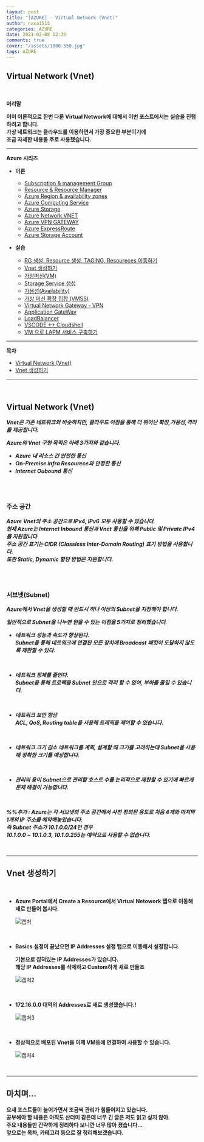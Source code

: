 ```yaml
---
layout: post
title: "[AZURE] - Virtual Network (Vnet)"
author: nasa1515
categories: AZURE
date: 2021-02-08 12:36
comments: true
cover: "/assets/1800-550.jpg"
tags: AZURE
---
```




## **Virtual Network (Vnet)**


<br/>

**머리말**  
  
**이미 이론적으로 한번 다룬 Virtual Network에 대해서 이번 포스트에서는**
**실습을 진행하려고 합니다.**  
**가상 네트워크는 클라우드를 이용하면서 가장 중요한 부분이기에**  
**조금 자세한 내용을 주로 사용했습니다.**



 
---

**Azure 시리즈**

* **이론**

    - [Subscription & management Group](https://nasa1515.github.io/azure/2021/01/21/azure.subscriptions.html)
    - [Resource & Resource Manager](https://nasa1515.github.io/azure/2021/01/22/azure-resoure.html)
    - [Azure Region & availability zones](https://nasa1515.github.io/azure/2021/01/22/azure.region.html)
    - [Azure Computing Service](https://nasa1515.github.io/azure/2021/01/25/azure.compute.html)
    - [Azure Storage](https://nasa1515.github.io/azure/2021/01/26/azure.storage.html)
    - [Azure Network VNET](https://nasa1515.github.io/azure/2021/01/26/azure-vnet.html)
    - [Azure VPN GATEWAY](https://nasa1515.github.io/azure/2021/01/27/Azure-VPN.html)
    - [Azure ExpressRoute](https://nasa1515.github.io/azure/2021/01/27/azure-expreroute.html)
    - [Azure Storage Account](https://nasa1515.github.io/azure/2021/02/08/storage2.html)


* **실습**

    - [RG 생성, Resource 생성, TAGING, Resoureces 이동하기](https://nasa1515.github.io/azure/2021/02/05/azure-resource2.html)
    - [Vnet 생성하기](https://nasa1515.github.io/azure/2021/02/05/vnet2.html)
    - [가상머신(VM)](https://nasa1515.github.io/azure/2021/02/08/VM2.html)
    - [Storage Service 생성](https://nasa1515.github.io/azure/2021/02/08/AZURE-Storageservice.html)
    - [가용성(Availability)](https://nasa1515.github.io/azure/2021/02/08/scale.html)
    - [가상 머신 확장 집합 (VMSS)](https://nasa1515.github.io/azure/2021/02/09/Azure-VMSS.html)   
    - [Virtual Network Gateway - VPN](https://nasa1515.github.io/azure/2021/02/09/Azure-vpngw.html)   
    - [Application GateWay](https://nasa1515.github.io/azure/2021/02/09/Azure-LB.html)   
    - [LoadBalancer](https://nasa1515.github.io/azure/2021/02/09/Azure-lb2.html)   
    - [VSCODE <-> Cloudshell](https://nasa1515.github.io/azure/2021/02/09/Azure-vdcode.html)   
    - [VM 으로 LAPM 서비스 구축하기](https://nasa1515.github.io/azure/2021/02/24/AZURE-WEB.html)   


---

**목차**


- [Virtual Network (Vnet)](#a1)
- [Vnet 생성하기](#a2)

--- 

<br/>

## **Virtual Network (Vnet)**   <a name="a1"></a>


***Vnet은 기존 네트워크와 비슷하지만, 클라우드 이점을 통해 더 뛰어난 확장,가용성,격리를 제공합니다.*** 

***Azure의 Vnet 구현 목적은 아래 3가지와 같습니다.***

* ***Azure 내 리소스 간 안전한 통신*** 
* ***On-Premise infra Resourece와 안정한 통신***
* ***Internet Oubound 통신***


<br/>
<br/> 

### **주소 공간**

***Azure Vnet의 주소 공간으로 IPv4, IPv6 모두 사용할 수 있습니다.***  
***현재 Azure는 Internet Inbound 통신과 Vnet 통신을 위해 Public 및 Private IPv4를 지원합니다***   
***주소 공간 표기는 CIDR (Classless Inter-Domain Routing) 표기 방법을 사용합니다.***  
***또한 Static, Dynamic 할당 방법은 지원합니다.***


<br/>
<br/>

### **서브넷(Subnet)**

***Azure에서 Vnet을 생성할 때 반드시 하나 이상의 Subnet을 지정해야 합니다.***  

***일반적으로 Subnet을 나누면 얻을 수 있는 이점을 5가지로 정리했습니다.***

* ***네트워크 성능과 속도가 향상된다.***  
    ***Subnet을 통해 네트워크에 연결된 모든 장치에 Broadcast 패킷이 도달하지 않도록 제한할 수 있다.***

<br/>

* ***네트워크 정체를 줄인다.***  
    ***Subnet을 통해 트로팩을 Subnet 안으로 격리 할 수 있어, 부하를 줄일 수 있습니다.***  

<br/>

* ***네트워크 보안 향상***  
    ***ACL, QoS, Routing table을 사용해 트래픽을 제어할 수 있습니다.***   

<br/>

* ***네트워크 크기 감소***
    ***네트워크를 계획, 설계할 때 크기를 고려하는데 Subnet을 사용해 정확한 크기를 예상합니다.***

<br/>

* ***관리의 용이***
    ***Subnet으로 관리할 호스트 수를 논리적으로 제한할 수 있기에 빠르게 문제 해결이 가능합니다.*** 


<br/>

***%%추가 : Azure는 각 서브넷의 주소 공간에서 사전 정의된 용도로 처음 4개와 마지막 1개의 IP 주소를 예약해놓았습니다.***  
***즉 Subnet 주소가 10.1.0.0/24인 경우***  
***10.1.0.0 ~ 10.1.0.3, 10.1.0.255는 예약으로 사용할 수 없습니다.***


<br/>

---

## **Vnet 생성하기** <a name="a2"></a>  

<br/>

* **Azure Portal에서 Create a Resource에서 Virtual Netowork 탭으로 이동해 새로 만들어 봅시다.**

    ![캡처](https://user-images.githubusercontent.com/69498804/107168052-e84dfe80-69fd-11eb-9fd4-e26a1c545458.JPG)


<br/>

* **Basics 설정이 끝났으면 IP Addresses 설정 탭으로 이동해서 설정합니다.**

    **기본으로 잡혀있는 IP Addresses가 있습니다.**   
    **해당 IP Addresses를 삭제하고 Custom하게 새로 만들죠**

    ![캡처2](https://user-images.githubusercontent.com/69498804/107168147-23e8c880-69fe-11eb-8a86-3b91403d0859.JPG)

<br/>

* **172.16.0.0 대역의 Addresses로 새로 생성했습니다.!**

    ![캡처3](https://user-images.githubusercontent.com/69498804/107168406-aa9da580-69fe-11eb-9750-9761dea3b109.JPG)


<br/>

* **정상적으로 배포된 Vnet을 이제 VM등에 연결하여 사용할 수 있습니다.**

    ![캡처4](https://user-images.githubusercontent.com/69498804/107168697-5a731300-69ff-11eb-8eac-d1fe88f4d824.JPG)


<br/>


---

## **마치며…**  


**요새 포스트들이 늘어가면서 조금씩 관리가 힘들어지고 있습니다.**  
**공부해야 할 내용은 아직도 산더미 같은데 너무 긴 글은 저도 읽고 싶지 않아.**  
**주요 내용들만 간략하게 정리하다 보니깐 너무 많아 졌습니다...**  
**앞으로는 목차, 카테고리 등으로 잘 정리해보겠습니다.**

